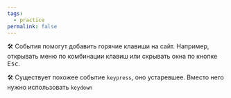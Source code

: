 ```yaml
---
tags:
  - practice
permalink: false
---
```


🛠 События помогут добавить горячие клавиши на сайт. Например, открывать меню по комбинации клавиш или скрывать окна по кнопке <kbd>Esc</kbd>.

🛠 Существует похожее событие `keypress`, оно устаревшее. Вместо него нужно использовать `keydown`
